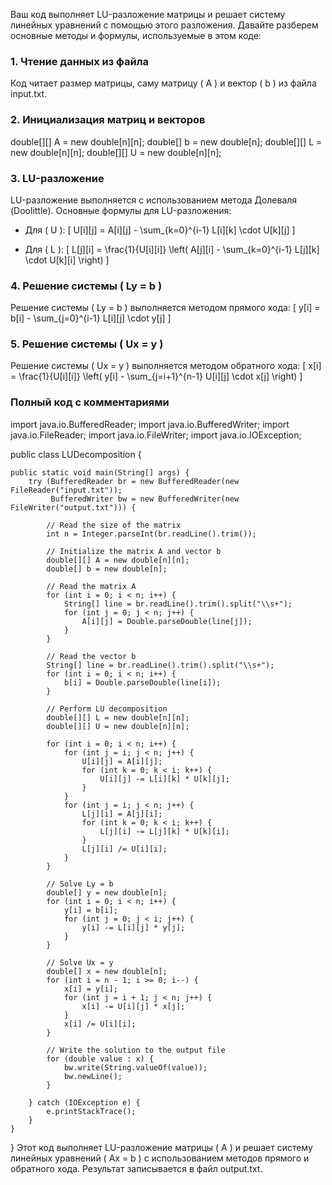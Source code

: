 Ваш код выполняет LU-разложение матрицы и решает систему линейных уравнений с помощью этого разложения. Давайте разберем основные методы и формулы, используемые в этом коде:

### 1. Чтение данных из файла
Код читает размер матрицы, саму матрицу \( A \) и вектор \( b \) из файла input.txt.

### 2. Инициализация матриц и векторов
double[][] A = new double[n][n];
double[] b = new double[n];
double[][] L = new double[n][n];
double[][] U = new double[n][n];
### 3. LU-разложение
LU-разложение выполняется с использованием метода Долеваля (Doolittle). Основные формулы для LU-разложения:

- Для \( U \):
  \[
  U[i][j] = A[i][j] - \sum_{k=0}^{i-1} L[i][k] \cdot U[k][j]
  \]

- Для \( L \):
  \[
  L[j][i] = \frac{1}{U[i][i]} \left( A[j][i] - \sum_{k=0}^{i-1} L[j][k] \cdot U[k][i] \right)
  \]

### 4. Решение системы \( Ly = b \)
Решение системы \( Ly = b \) выполняется методом прямого хода:
\[
y[i] = b[i] - \sum_{j=0}^{i-1} L[i][j] \cdot y[j]
\]

### 5. Решение системы \( Ux = y \)
Решение системы \( Ux = y \) выполняется методом обратного хода:
\[
x[i] = \frac{1}{U[i][i]} \left( y[i] - \sum_{j=i+1}^{n-1} U[i][j] \cdot x[j] \right)
\]

### Полный код с комментариями
import java.io.BufferedReader;
import java.io.BufferedWriter;
import java.io.FileReader;
import java.io.FileWriter;
import java.io.IOException;

public class LUDecomposition {

    public static void main(String[] args) {
        try (BufferedReader br = new BufferedReader(new FileReader("input.txt"));
             BufferedWriter bw = new BufferedWriter(new FileWriter("output.txt"))) {

            // Read the size of the matrix
            int n = Integer.parseInt(br.readLine().trim());

            // Initialize the matrix A and vector b
            double[][] A = new double[n][n];
            double[] b = new double[n];

            // Read the matrix A
            for (int i = 0; i < n; i++) {
                String[] line = br.readLine().trim().split("\\s+");
                for (int j = 0; j < n; j++) {
                    A[i][j] = Double.parseDouble(line[j]);
                }
            }

            // Read the vector b
            String[] line = br.readLine().trim().split("\\s+");
            for (int i = 0; i < n; i++) {
                b[i] = Double.parseDouble(line[i]);
            }

            // Perform LU decomposition
            double[][] L = new double[n][n];
            double[][] U = new double[n][n];

            for (int i = 0; i < n; i++) {
                for (int j = i; j < n; j++) {
                    U[i][j] = A[i][j];
                    for (int k = 0; k < i; k++) {
                        U[i][j] -= L[i][k] * U[k][j];
                    }
                }
                for (int j = i; j < n; j++) {
                    L[j][i] = A[j][i];
                    for (int k = 0; k < i; k++) {
                        L[j][i] -= L[j][k] * U[k][i];
                    }
                    L[j][i] /= U[i][i];
                }
            }

            // Solve Ly = b
            double[] y = new double[n];
            for (int i = 0; i < n; i++) {
                y[i] = b[i];
                for (int j = 0; j < i; j++) {
                    y[i] -= L[i][j] * y[j];
                }
            }

            // Solve Ux = y
            double[] x = new double[n];
            for (int i = n - 1; i >= 0; i--) {
                x[i] = y[i];
                for (int j = i + 1; j < n; j++) {
                    x[i] -= U[i][j] * x[j];
                }
                x[i] /= U[i][i];
            }

            // Write the solution to the output file
            for (double value : x) {
                bw.write(String.valueOf(value));
                bw.newLine();
            }

        } catch (IOException e) {
            e.printStackTrace();
        }
    }
}
Этот код выполняет LU-разложение матрицы \( A \) и решает систему линейных уравнений \( Ax = b \) с использованием методов прямого и обратного хода. Результат записывается в файл output.txt.
